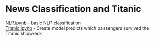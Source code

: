 # News Classification and Titanic 
[NLP.ipynb](./NLP.ipynb) - basic NLP classification <br/>
[Titanic.ipynb](./Titanic.ipynb) - Create model predicts which passengers survived the Titanic shipwreck
